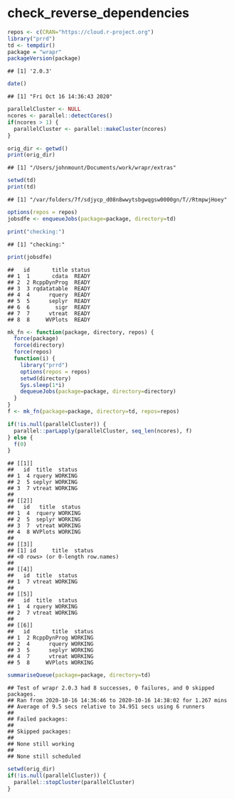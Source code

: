 check\_reverse\_dependencies
================

``` r
repos <- c(CRAN="https://cloud.r-project.org")
library("prrd")
td <- tempdir()
package = "wrapr"
packageVersion(package)
```

    ## [1] '2.0.3'

``` r
date()
```

    ## [1] "Fri Oct 16 14:36:43 2020"

``` r
parallelCluster <- NULL
ncores <- parallel::detectCores()
if(ncores > 1) {
  parallelCluster <- parallel::makeCluster(ncores)
}

orig_dir <- getwd()
print(orig_dir)
```

    ## [1] "/Users/johnmount/Documents/work/wrapr/extras"

``` r
setwd(td)
print(td)
```

    ## [1] "/var/folders/7f/sdjycp_d08n8wwytsbgwqgsw0000gn/T//RtmpwjHoey"

``` r
options(repos = repos)
jobsdfe <- enqueueJobs(package=package, directory=td)

print("checking:")
```

    ## [1] "checking:"

``` r
print(jobsdfe)
```

    ##   id       title status
    ## 1  1       cdata  READY
    ## 2  2 RcppDynProg  READY
    ## 3  3 rqdatatable  READY
    ## 4  4      rquery  READY
    ## 5  5      seplyr  READY
    ## 6  6        sigr  READY
    ## 7  7      vtreat  READY
    ## 8  8     WVPlots  READY

``` r
mk_fn <- function(package, directory, repos) {
  force(package)
  force(directory)
  force(repos)
  function(i) {
    library("prrd")
    options(repos = repos)
    setwd(directory)
    Sys.sleep(1*i)
    dequeueJobs(package=package, directory=directory)
  }
}
f <- mk_fn(package=package, directory=td, repos=repos)

if(!is.null(parallelCluster)) {
  parallel::parLapply(parallelCluster, seq_len(ncores), f)
} else {
  f(0)
}
```

    ## [[1]]
    ##   id  title  status
    ## 1  4 rquery WORKING
    ## 2  5 seplyr WORKING
    ## 3  7 vtreat WORKING
    ## 
    ## [[2]]
    ##   id   title  status
    ## 1  4  rquery WORKING
    ## 2  5  seplyr WORKING
    ## 3  7  vtreat WORKING
    ## 4  8 WVPlots WORKING
    ## 
    ## [[3]]
    ## [1] id     title  status
    ## <0 rows> (or 0-length row.names)
    ## 
    ## [[4]]
    ##   id  title  status
    ## 1  7 vtreat WORKING
    ## 
    ## [[5]]
    ##   id  title  status
    ## 1  4 rquery WORKING
    ## 2  7 vtreat WORKING
    ## 
    ## [[6]]
    ##   id       title  status
    ## 1  2 RcppDynProg WORKING
    ## 2  4      rquery WORKING
    ## 3  5      seplyr WORKING
    ## 4  7      vtreat WORKING
    ## 5  8     WVPlots WORKING

``` r
summariseQueue(package=package, directory=td)
```

    ## Test of wrapr 2.0.3 had 8 successes, 0 failures, and 0 skipped packages. 
    ## Ran from 2020-10-16 14:36:46 to 2020-10-16 14:38:02 for 1.267 mins 
    ## Average of 9.5 secs relative to 34.951 secs using 6 runners
    ## 
    ## Failed packages:   
    ## 
    ## Skipped packages:   
    ## 
    ## None still working
    ## 
    ## None still scheduled

``` r
setwd(orig_dir)
if(!is.null(parallelCluster)) {
  parallel::stopCluster(parallelCluster)
}
```

